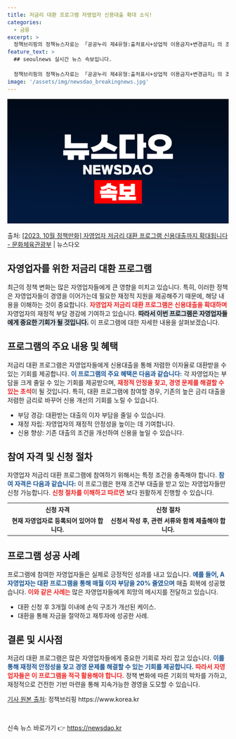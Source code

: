 ```yaml
---
title: 저금리 대환 프로그램 자영업자 신용대출 확대 소식!
categories:
  - 금융
excerpt: >
  정책브리핑의 정책뉴스자료는 「공공누리 제4유형:출처표시+상업적 이용금지+변경금지」의 조건에 따라 자유롭게 이…
feature_text: >
  ## seoulnews 실시간 뉴스 속보입니다.

  정책브리핑의 정책뉴스자료는 「공공누리 제4유형:출처표시+상업적 이용금지+변경금지」의 조건에 따라 자유롭게 이…
image: '/assets/img/newsdao_breakingnews.jpg'
---
```


![뉴스다오 속보](/assets/img/newsdao_breakingnews.jpg)

<p>출처: <a href="https://newsdao.kr/2093" rel="dofollow">[2023. 10월 정책만화] 자영업자 저금리 대환 프로그램 신용대출까지 확대됩니다 - 문화체육관광부</a> | 뉴스다오</p>

<h2 data-ke-size="size26">자영업자를 위한 저금리 대환 프로그램</h2>

<p data-ke-size="size16">최근의 정책 변화는 많은 자영업자들에게 큰 영향을 미치고 있습니다. 특히, 이러한 정책은 자영업자들이 경영을 이어가는데 필요한 재정적 지원을 제공해주기 때문에, 해당 내용을 이해하는 것이 중요합니다. <b><span style="color: #ee2323;">자영업자 저금리 대환 프로그램은 신용대출을 확대하며</span></b> 자영업자의 재정적 부담 경감에 기여하고 있습니다. <b><span style="background-color: #21538527;">따라서 이번 프로그램은 자영업자들에게 중요한 기회가 될 것입니다.</span></b> 이 프로그램에 대한 자세한 내용을 살펴보겠습니다.</p>

<h2 data-ke-size="size26">프로그램의 주요 내용 및 혜택</h2>

<p data-ke-size="size16">저금리 대환 프로그램은 자영업자들에게 신용대출을 통해 저렴한 이자율로 대환받을 수 있는 기회를 제공합니다. <b><span style="color: #1a5490;">이 프로그램의 주요 혜택은 다음과 같습니다:</span></b> 각 자영업자는 부담을 크게 줄일 수 있는 기회를 제공받으며, <b><span style="color: #ee2323;">재정적 안정을 찾고, 경영 문제를 해결할 수 있는 초석</span></b>이 될 것입니다. 특히, 대환 프로그램에 참여할 경우, 기존의 높은 금리 대출을 저렴한 금리로 바꾸어 신용 개선의 기회를 노릴 수 있습니다.</p>

<ul>
    <li>부담 경감: 대환받는 대출의 이자 부담을 줄일 수 있습니다.</li>
    <li>재정 자립: 자영업자의 재정적 안정성을 높이는 데 기여합니다.</li>
    <li>신용 향상: 기존 대출의 조건을 개선하여 신용을 높일 수 있습니다.</li>
</ul>

<h2 data-ke-size="size26">참여 자격 및 신청 절차</h2>

<p data-ke-size="size16">자영업자 저금리 대환 프로그램에 참여하기 위해서는 특정 조건을 충족해야 합니다. <b><span style="color: #1a5490;">참여 자격은 다음과 같습니다:</span></b> 이 프로그램은 현재 조건부 대출을 받고 있는 자영업자들만 신청 가능합니다. <b><span style="color: #ee2323;">신청 절차를 이해하고 따르면</span></b> 보다 원활하게 진행할 수 있습니다.</p>

<table style="width:100%;">
    <tr>
        <th style="text-align: center;"><b>신청 자격</b></th>
        <th style="text-align: center;"><b>신청 절차</b></th>
    </tr>
    <tr>
        <td style="text-align: center; height: 17px;"><b>현재 자영업자로 등록되어 있어야 합니다.</b></td>
        <td style="text-align: center; height: 17px;"><b>신청서 작성 후, 관련 서류와 함께 제출해야 합니다.</b></td>
    </tr>
</table>

<h2 data-ke-size="size26">프로그램 성공 사례</h2>

<p data-ke-size="size16">프로그램에 참여한 자영업자들은 실제로 긍정적인 성과를 내고 있습니다. <b><span style="color: #1a5490;">예를 들어, A 자영업자는 대환 프로그램을 통해 매월 이자 부담을 20% 줄였으며</span></b> 매출 회복에 성공했습니다. <b><span style="color: #ee2323;">이와 같은 사례는</span></b> 많은 자영업자들에게 희망의 메시지를 전달하고 있습니다.</p>

<ul>
    <li>대환 신청 후 3개월 이내에 손익 구조가 개선된 케이스.</li>
    <li>대환을 통해 자금을 절약하고 재투자에 성공한 사례.</li>
</ul>

<h2 data-ke-size="size26">결론 및 시사점</h2>

<p data-ke-size="size16">저금리 대환 프로그램은 많은 자영업자들에게 중요한 기회로 자리 잡고 있습니다. <b><span style="color: #1a5490;">이를 통해 재정적 안정성을 찾고 경영 문제를 해결할 수 있는 기회를 제공합니다.</span></b> <b><span style="color: #ee2323;">따라서 자영업자들은 이 프로그램을 적극 활용해야 합니다.</span></b> 정책 변화에 따른 기회의 박차를 가하고, 재정적으로 건전한 기반 마련을 통해 지속가능한 경영을 도모할 수 있습니다.</p>

<p data-ke-size="size16"><a href="https://newsdao.kr/2093" target="_blank">기사 원본 출처</a>: 정책브리핑 https://www.korea.kr</p>

<p data-ke-size="size16">&nbsp;</p> 

신속 뉴스 바로가기 👉 <a href="https://newsdao.kr" rel="dofollow">https://newsdao.kr</a>


